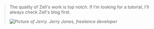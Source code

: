 <blockquote>
  <p>The quality of Zell's work is top notch. If I’m looking for a tutorial, I'll always check Zell's blog first.</p>
  <cite>
    <img src="/images/quotes/jerryjones.jpg" alt="Picture of Jerry.">
    <span>Jerry Jones, freelance developer</span>
  </cite>
</blockquote>

